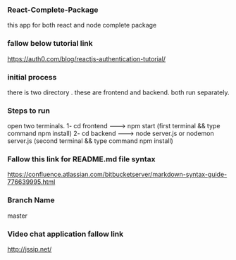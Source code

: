 ### React-Complete-Package
this app for both react and node complete package

### fallow below tutorial link
https://auth0.com/blog/reactjs-authentication-tutorial/

### initial process
there is two directory . these are frontend and backend. both run separately.

### Steps to run

open two terminals. 
1- cd frontend ---> npm start           (first terminal && type command npm install)
2- cd backend  ---> node server.js  or nodemon server.js  (second terminal && type command npm install)

### Fallow this link for README.md file syntax
https://confluence.atlassian.com/bitbucketserver/markdown-syntax-guide-776639995.html

### Branch Name
master

### Video chat application fallow link

http://jssip.net/

